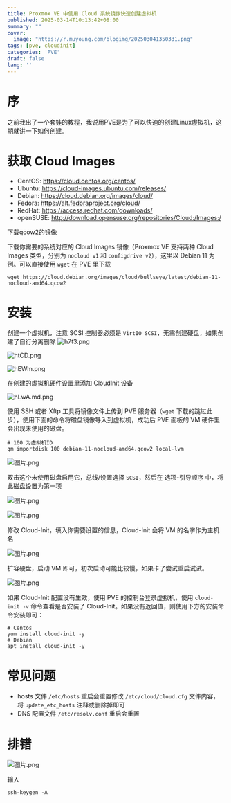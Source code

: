 ```yaml
---
title: Proxmox VE 中使用 Cloud 系统镜像快速创建虚拟机
published: 2025-03-14T10:13:42+08:00
summary: ""
cover:
  image: "https://r.muyoung.com/blogimg/202503041350331.png"
tags: [pve, cloudinit]
categories: 'PVE'
draft: false 
lang: ''
---
```


# 序

之前我出了一个套娃的教程，我说用PVE是为了可以快速的创建Linux虚拟机，这期就讲一下如何创建。

# 获取 Cloud Images

- CentOS: https://cloud.centos.org/centos/
- Ubuntu: https://cloud-images.ubuntu.com/releases/
- Debian: https://cloud.debian.org/images/cloud/
- Fedora: https://alt.fedoraproject.org/cloud/
- RedHat: https://access.redhat.com/downloads/
- openSUSE: http://download.opensuse.org/repositories/Cloud:/Images:/

下载qcow2的镜像

下载你需要的系统对应的 Cloud Images 镜像（Proxmox VE 支持两种 Cloud Images 类型，分别为 `nocloud v1` 和 `configdrive v2`），这里以 Debian 11 为例。可以直接使用 `wget` 在 PVE 里下载

```
wget https://cloud.debian.org/images/cloud/bullseye/latest/debian-11-nocloud-amd64.qcow2
```

# 安装

创建一个虚拟机，注意 SCSI 控制器必须是 `VirtIO SCSI`，无需创建硬盘，如果创建了自行分离删除
![h7t3.png](https://www.truenasscale.com/usr/uploads/2022/05/1960894046.png)




![htCD.png](https://www.truenasscale.com/usr/uploads/2022/05/564683641.png)





![hEWm.png](https://www.truenasscale.com/usr/uploads/2022/05/3638516927.png)



在创建的虚拟机硬件设置里添加 CloudInit 设备

![hLwA.md.png](https://www.truenasscale.com/usr/uploads/2022/05/3367534873.png)


使用 SSH 或者 Xftp 工具将镜像文件上传到 PVE 服务器（`wget` 下载的跳过此步），使用下面的命令将磁盘镜像导入到虚拟机，成功后 PVE 面板的 VM 硬件里会出现未使用的磁盘。

```
# 100 为虚拟机ID
qm importdisk 100 debian-11-nocloud-amd64.qcow2 local-lvm
```

![图片.png](https://www.truenasscale.com/usr/uploads/2022/05/508923776.png)



双击这个未使用磁盘启用它，总线/设置选择 `SCSI`，然后在 选项-引导顺序 中，将此磁盘设置为第一项

![图片.png](https://www.truenasscale.com/usr/uploads/2022/05/1272233665.png)


![图片.png](https://www.truenasscale.com/usr/uploads/2022/05/488918232.png)



修改 Cloud-Init，填入你需要设置的信息，Cloud-Init 会将 VM 的名字作为主机名

![图片.png](https://www.truenasscale.com/usr/uploads/2022/05/494586860.png)



扩容硬盘，启动 VM 即可，初次启动可能比较慢，如果卡了尝试重启试试。

![图片.png](https://www.truenasscale.com/usr/uploads/2022/05/2178628645.png)


如果 Cloud-Init 配置没有生效，使用 PVE 的控制台登录虚拟机，使用 `cloud-init -v` 命令查看是否安装了 Cloud-Init。如果没有返回值，则使用下方的安装命令安装即可：

```
# Centos
yum install cloud-init -y
# Debian
apt install cloud-init -y
```

# 常见问题

- hosts 文件 `/etc/hosts` 重启会重置修改 `/etc/cloud/cloud.cfg` 文件内容，将 `update_etc_hosts` 注释或删除掉即可
- DNS 配置文件 `/etc/resolv.conf` 重启会重置

# 排错

![图片.png](https://www.truenasscale.com/usr/uploads/2022/05/2501758491.png)



输入

```
ssh-keygen -A
```